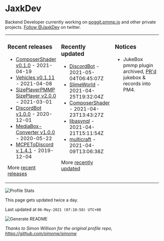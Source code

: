 # JaxkDev
Backend Developer currently working on [poggit.pmmp.io](https://github.com/JaxkDev/poggit) and other private projects. [Follow @JaxkDev](https://twitter.com/jaxkdev) on twitter.

<table><tr><td valign="top" width="33%">

### Recent releases
<!-- recent_releases starts -->
* [ComposerShader v0.1.0](https://github.com/JaxkDev/ComposerShader/releases/tag/0.1.0) - 2021-04-19
* [Vehicles v0.1.11](https://github.com/JaxkDev/Vehicles/releases/tag/0.1.11) - 2021-04-08
* [SizePlayerPMMP SizePlayer v2.0.0](https://github.com/YassenTrick/SizePlayerPMMP/releases/tag/2.0.0) - 2021-03-01
* [DiscordBot v1.0.0](https://github.com/JaxkDev/DiscordBot/releases/tag/1.0.0) - 2020-12-01
* [MediaBox-Converter v1.0.0](https://github.com/JaxkDev/MediaBox-Converter/releases/tag/1.0.0) - 2020-05-22
* [MCPEToDiscord v 1.4.1](https://github.com/JaxkDev/MCPEToDiscord/releases/tag/1.4.1) - 2019-12-04
<!-- recent_releases ends -->
More [recent releases](https://github.com/JaxkDev/JaxkDev/blob/master/releases.md)
</td><td valign="top" width="35%">

### Recently updated
<!-- recent_updates starts -->
* [DiscordBot](https://github.com/JaxkDev/DiscordBot) - 2021-05-04T06:45:07Z
* [SlimeWorld](https://github.com/JaxkDev/SlimeWorld) - 2021-04-25T19:32:04Z
* [ComposerShader](https://github.com/JaxkDev/ComposerShader) - 2021-04-23T13:43:27Z
* [libasynql](https://github.com/JaxkDev/libasynql) - 2021-04-21T15:11:54Z
* [multicraft](https://github.com/JaxkDev/multicraft) - 2021-04-09T13:06:38Z
<!-- recent_updates ends -->
More [recently updated](https://github.com/JaxkDev?tab=repositories)
</td><td valign="top" width="33%">

### Notices
* JukeBox pmmp plugin archived, [PR'd](https://github.com/pmmp/PocketMine-MP/pull/3742) jukebox & records into PM4.
</td></tr></table>

![Profile Stats](https://github-readme-stats.vercel.app/api?username=JaxkDev&theme=dark&show_icons=true&title_color=fff&text_color=fff&count_private=true)

This page gets updated twice a day.
<!-- updated_at starts -->
Last updated at `06-May-2021 (07:10:58) UTC+00`
<!-- updated_at ends -->

![Generate README](https://github.com/JaxkDev/JaxkDev/workflows/Generate%20README/badge.svg)

*Thanks to Simon Willison for the original profile repo, https://github.com/simonw/simonw*
